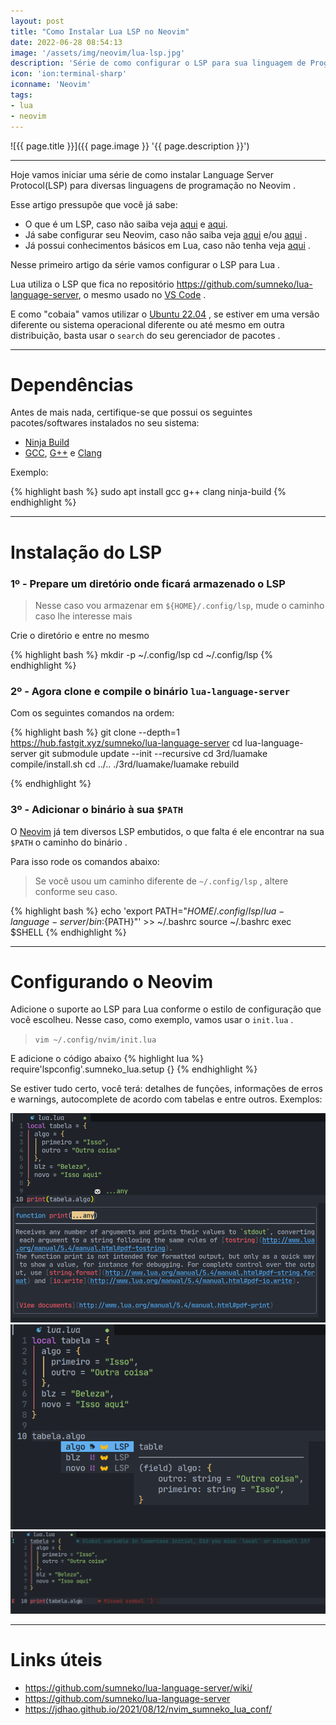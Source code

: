 ```yaml
---
layout: post
title: "Como Instalar Lua LSP no Neovim"
date: 2022-06-28 08:54:13
image: '/assets/img/neovim/lua-lsp.jpg'
description: 'Série de como configurar o LSP para sua linguagem de Programação no Neovim'
icon: 'ion:terminal-sharp'
iconname: 'Neovim'
tags:
- lua
- neovim
---
```


![{{ page.title }}]({{ page.image }} '{{ page.description }}')

---

Hoje vamos iniciar uma série de como instalar Language Server Protocol(LSP) para diversas linguagens de programação no Neovim .

Esse artigo pressupõe que você já sabe:
- O que é um LSP, caso não saiba veja [aqui](https://terminalroot.com.br/2021/11/lsp-autocomplete-e-machine-learning-neovim-com-lua.html) e [aqui](https://en.wikipedia.org/wiki/Language_Server_Protocol).
- Já sabe configurar seu Neovim, caso não saiba veja [aqui](https://terminalroot.com.br/vim) e/ou [aqui](https://terminalroot.com.br/2021/11/tudo-sobre-neovim-com-lua-como-customizar-do-zero.html) .
- Já possui conhecimentos básicos em Lua, caso não tenha veja [aqui](https://terminalroot.com.br/lua) .

Nesse primeiro artigo da série vamos configurar o LSP para Lua .

Lua utiliza o LSP que fica no repositório <https://github.com/sumneko/lua-language-server>, o mesmo usado no [VS Code](https://terminalroot.com.br/tags#vscode) .

E como "cobaia" vamos utilizar o [Ubuntu 22.04](https://terminalroot.com.br/tags#ubuntu) , se estiver em uma versão diferente ou sistema operacional diferente ou até mesmo em outra distribuição, basta usar o `search` do seu gerenciador de pacotes .

---

# Dependências
Antes de mais nada, certifique-se que possui os seguintes pacotes/softwares instalados no seu sistema:
+ [Ninja Build](https://terminalroot.com.br/tags#ninja)
+ [GCC](https://terminalroot.com.br/tags#gcc), [G++](https://terminalroot.com.br/tags#g++) e [Clang](https://terminalroot.com.br/tags#clang)

Exemplo:

{% highlight bash %}
sudo apt install gcc g++ clang ninja-build
{% endhighlight %}

---

# Instalação do LSP

### 1º - Prepare um diretório onde ficará armazenado o LSP
> Nesse caso vou armazenar em `${HOME}/.config/lsp`, mude o caminho caso lhe interesse mais

Crie o diretório e entre no mesmo

{% highlight bash %}
mkdir -p ~/.config/lsp
cd ~/.config/lsp
{% endhighlight %}

### 2º - Agora clone e compile o binário `lua-language-server` 
Com os seguintes comandos na ordem:

{% highlight bash %}
git clone --depth=1 https://hub.fastgit.xyz/sumneko/lua-language-server
cd lua-language-server
git submodule update --init --recursive
cd 3rd/luamake
compile/install.sh
cd ../..
./3rd/luamake/luamake rebuild

{% endhighlight %}

### 3º - Adicionar o binário à sua `$PATH`
O [Neovim](https://terminalroot.com.br/tags#neovim) já tem diversos LSP embutidos, o que falta é ele encontrar na sua `$PATH` o caminho do binário .

Para isso rode os comandos abaixo:
> Se você usou um caminho diferente de `~/.config/lsp` , altere conforme seu caso.

{% highlight bash %}
echo 'export PATH="${HOME}/.config/lsp/lua-language-server/bin:${PATH}"' >> ~/.bashrc
source ~/.bashrc
exec $SHELL
{% endhighlight %}

---

# Configurando o Neovim
Adicione o suporte ao LSP para Lua conforme o estilo de configuração que você escolheu. Nesse caso, como exemplo, vamos usar o `init.lua` .

> `vim ~/.config/nvim/init.lua`

E adicione o código abaixo
{% highlight lua %}
require'lspconfig'.sumneko_lua.setup {}
{% endhighlight %}

Se estiver tudo certo, você terá: detalhes de funções, informações de erros e warnings, autocomplete de acordo com tabelas e entre outros. Exemplos:

![print LSP Lua](/assets/img/neovim/print-lua.png)
![Autocomplete table LSP Lua](/assets/img/neovim/table-autocomp.png)
![warnings and erros LSP Lua](/assets/img/neovim/warns-erros-lua-lsp.png) 

---

# Links úteis
+ <https://github.com/sumneko/lua-language-server/wiki/>
+ <https://github.com/sumneko/lua-language-server>
+ <https://jdhao.github.io/2021/08/12/nvim_sumneko_lua_conf/>



